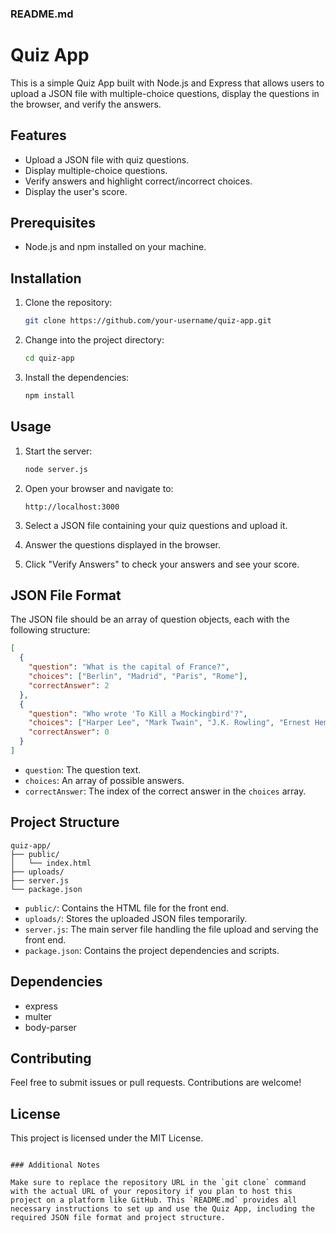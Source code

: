 ### README.md

# Quiz App

This is a simple Quiz App built with Node.js and Express that allows users to upload a JSON file with multiple-choice questions, display the questions in the browser, and verify the answers.

## Features

- Upload a JSON file with quiz questions.
- Display multiple-choice questions.
- Verify answers and highlight correct/incorrect choices.
- Display the user's score.

## Prerequisites

- Node.js and npm installed on your machine.

## Installation

1. Clone the repository:

   ```bash
   git clone https://github.com/your-username/quiz-app.git
   ```

2. Change into the project directory:

   ```bash
   cd quiz-app
   ```

3. Install the dependencies:

   ```bash
   npm install
   ```

## Usage

1. Start the server:

   ```bash
   node server.js
   ```

2. Open your browser and navigate to:

   ```
   http://localhost:3000
   ```

3. Select a JSON file containing your quiz questions and upload it.

4. Answer the questions displayed in the browser.

5. Click "Verify Answers" to check your answers and see your score.

## JSON File Format

The JSON file should be an array of question objects, each with the following structure:

```json
[
  {
    "question": "What is the capital of France?",
    "choices": ["Berlin", "Madrid", "Paris", "Rome"],
    "correctAnswer": 2
  },
  {
    "question": "Who wrote 'To Kill a Mockingbird'?",
    "choices": ["Harper Lee", "Mark Twain", "J.K. Rowling", "Ernest Hemingway"],
    "correctAnswer": 0
  }
]
```

- `question`: The question text.
- `choices`: An array of possible answers.
- `correctAnswer`: The index of the correct answer in the `choices` array.

## Project Structure

```
quiz-app/
├── public/
│   └── index.html
├── uploads/
├── server.js
└── package.json
```

- `public/`: Contains the HTML file for the front end.
- `uploads/`: Stores the uploaded JSON files temporarily.
- `server.js`: The main server file handling the file upload and serving the front end.
- `package.json`: Contains the project dependencies and scripts.

## Dependencies

- express
- multer
- body-parser

## Contributing

Feel free to submit issues or pull requests. Contributions are welcome!

## License

This project is licensed under the MIT License.

```

### Additional Notes

Make sure to replace the repository URL in the `git clone` command with the actual URL of your repository if you plan to host this project on a platform like GitHub. This `README.md` provides all necessary instructions to set up and use the Quiz App, including the required JSON file format and project structure.
```
